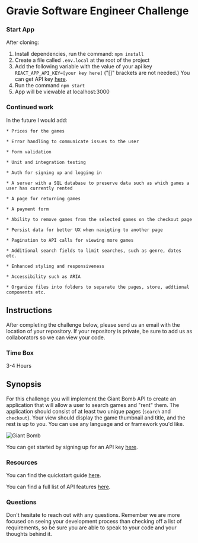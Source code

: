 # Gravie Software Engineer Challenge



### Start App
After cloning:
1. Install dependencies, run the command: `npm install`
2. Create a file called `.env.local` at the root of the project
3. Add the following variable with the value of your api key `REACT_APP_API_KEY=[your key here]` ("[]" brackets are not needed.) You can get API key [here](https://www.giantbomb.com/api/).
4. Run the command `npm start`
5. App will be viewable at localhost:3000


### Continued work

In the future I would add:

    * Prices for the games

    * Error handling to communicate issues to the user

    * Form validation

    * Unit and integration testing

    * Auth for signing up and logging in

    * A server with a SQL database to preserve data such as which games a user has currently rented

    * A page for returning games

    * A payment form

    * Ability to remove games from the selected games on the checkout page

    * Persist data for better UX when navigting to another page

    * Pagination to API calls for viewing more games

    * Additional search fields to limit searches, such as genre, dates etc.

    * Enhanced styling and responsiveness

    * Accessibility such as ARIA 

    * Organize files into folders to separate the pages, store, addtional components etc.

## Instructions
After completing the challenge below, please send us an email with the location of your repository. If your repository is private, be sure to add us as collaborators so we can view your code.

### Time Box
3-4 Hours

## Synopsis

For this challenge you will implement the Giant Bomb API to create an application that will allow a user to search games and "rent" them. The application should consist of at least two unique pages (`search` and `checkout`). Your view should display the game thumbnail and title, and the rest is up to you. You can use any language and or framework you'd like.

![Giant Bomb](https://upload.wikimedia.org/wikipedia/en/4/4b/Giant_Bomb_logo.png)

You can get started by signing up for an API key [here](https://www.giantbomb.com/api/).

### Resources

You can find the quickstart guide [here](https://www.giantbomb.com/forums/api-developers-3017/quick-start-guide-to-using-the-api-1427959/).

You can find a full list of API features [here](https://www.giantbomb.com/api/documentation).

### Questions

Don't hesitate to reach out with any questions. Remember we are more focused on seeing your development process than checking off a list of requirements, so be sure you are able to speak to your code and your thoughts behind it.
